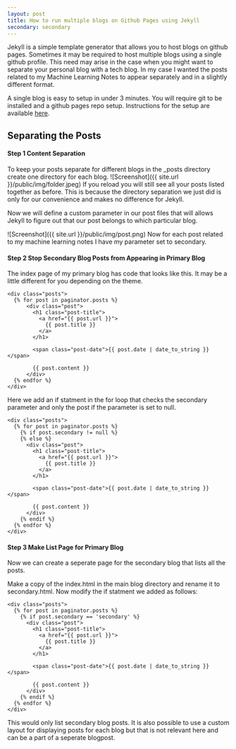```yaml
---
layout: post
title: How to run multiple blogs on Github Pages using Jekyll
secondary: secondary
---
```


Jekyll is a simple template generator that allows you to host blogs on github pages. Sometimes it may be required to host multiple blogs using a single github profile. This need may arise in the case when you might want to separate your personal blog with a tech blog. In my case I wanted the posts related to my Machine Learning Notes to appear separately and in a slightly different format. 

A single blog is easy to setup in under 3 minutes. You will require git to be installed and a github pages repo setup. Instructions for the setup are available [here](https://github.com/barryclark/jekyll-now).

## Separating the Posts

#### Step 1 Content Separation
To keep your posts separate for different blogs in the _posts directory create one directory for each blog. 
![Screenshot]({{ site.url }}/public/img/folder.jpeg)
If you reload you will still see all your posts listed together as before. This is because the directory separation we just did is only for our convenience and makes no difference for Jekyll.

Now we will define a custom parameter in our post files that will allows Jekyll to figure out that our post belongs to which particular blog.

![Screenshot]({{ site.url }}/public/img/post.png)
Now for each post related to my machine learning notes I have my parameter set to secondary.

#### Step 2 Stop Secondary Blog Posts from Appearing in Primary Blog

The index page of my primary blog has code that looks like this. It may be a little different for you depending on the theme.

    <div class="posts">
      {% for post in paginator.posts %}
          <div class="post">
            <h1 class="post-title">
              <a href="{{ post.url }}">
                {{ post.title }}
              </a>
            </h1>    

            <span class="post-date">{{ post.date | date_to_string }}</span>    

            {{ post.content }}
          </div>
      {% endfor %}
    </div>

Here we add an if statment in the for loop that checks the secondary parameter and only the post if the parameter is set to null.

    <div class="posts">
      {% for post in paginator.posts %}
        {% if post.secondary != null %}
        {% else %}
          <div class="post">
            <h1 class="post-title">
              <a href="{{ post.url }}">
                {{ post.title }}
              </a>
            </h1>    

            <span class="post-date">{{ post.date | date_to_string }}</span>    

            {{ post.content }}
          </div>
        {% endif %}
      {% endfor %}
    </div>

#### Step 3 Make List Page for Primary Blog

Now we can create a seperate page for the secondary blog that lists all the posts.

Make a copy of the index.html in the main blog directory and rename it to secondary.html.  Now modify the if statment we added as follows:

    <div class="posts">
      {% for post in paginator.posts %}
        {% if post.secondary == 'secondary' %}
          <div class="post">
            <h1 class="post-title">
              <a href="{{ post.url }}">
                {{ post.title }}
              </a>
            </h1>    

            <span class="post-date">{{ post.date | date_to_string }}</span>    

            {{ post.content }}
          </div>
        {% endif %}
      {% endfor %}
    </div>

This would only list secondary blog posts. It is also possible to use a custom layout for displaying posts for each blog but that is not relevant here and can be a part of a seperate blogpost.

